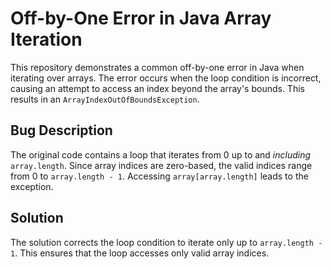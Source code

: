 # Off-by-One Error in Java Array Iteration

This repository demonstrates a common off-by-one error in Java when iterating over arrays.  The error occurs when the loop condition is incorrect, causing an attempt to access an index beyond the array's bounds.  This results in an `ArrayIndexOutOfBoundsException`.

## Bug Description

The original code contains a loop that iterates from 0 up to and *including* `array.length`.  Since array indices are zero-based, the valid indices range from 0 to `array.length - 1`. Accessing `array[array.length]` leads to the exception.

## Solution

The solution corrects the loop condition to iterate only up to `array.length - 1`. This ensures that the loop accesses only valid array indices.